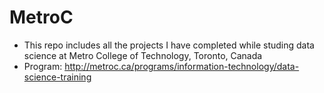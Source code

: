 # MetroC
- This repo includes all the projects I have completed while studing data science at Metro College of Technology, Toronto, Canada
- Program: http://metroc.ca/programs/information-technology/data-science-training

